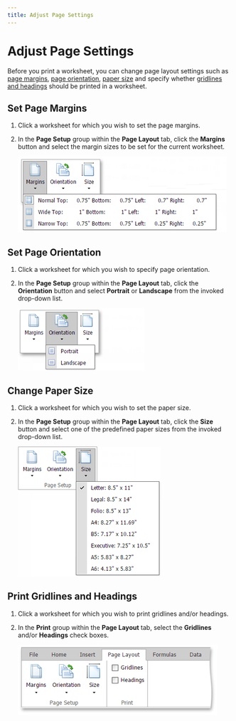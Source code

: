 ```yaml
---
title: Adjust Page Settings
---
```

# Adjust Page Settings
Before you print a worksheet, you can change page layout settings such as [page margins](#margins), [page orientation](#orientation), [paper size](#size) and specify whether [gridlines and headings](#print) should be printed in a worksheet. 

## <a name="margins"/>Set Page Margins
1. Click a worksheet for which you wish to set the page margins.
2. In the **Page Setup** group within the **Page Layout** tab, click the **Margins** button and select the margin sizes to be set for the current worksheet.
	
	![EUD_ASPxSpreadsheet_PageLayout_Margins](../../../images/img26238.png)

## <a name="orientation"/>Set Page Orientation
1. Click a worksheet for which you wish to specify page orientation.
2. In the **Page Setup** group within the **Page Layout** tab, click the **Orientation** button and select **Portrait** or **Landscape** from the invoked drop-down list.
	
	![EUD_ASPxSpreadsheet_PageLayout_Orientation](../../../images/img26240.png)

## <a name="size"/>Change Paper Size
1. Click a worksheet for which you wish to set the paper size.
2. In the **Page Setup** group within the **Page Layout** tab, click the **Size** button and select one of the predefined paper sizes from the invoked drop-down list.
	
	![EUD_ASPxSpreadsheet_PageLayout_Size](../../../images/img26239.png)

## <a name="print"/>Print Gridlines and Headings
1. Click a worksheet for which you wish to print gridlines and/or headings.
2. In the **Print** group within the **Page Layout** tab, select the **Gridlines** and/or **Headings** check boxes.
	
	![EUD_ASPxSpreadsheet_PrintGridlinesHeadings](../../../images/img117707.png)